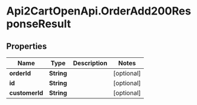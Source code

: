 # Api2CartOpenApi.OrderAdd200ResponseResult

## Properties

Name | Type | Description | Notes
------------ | ------------- | ------------- | -------------
**orderId** | **String** |  | [optional] 
**id** | **String** |  | [optional] 
**customerId** | **String** |  | [optional] 


